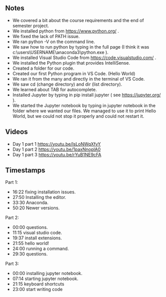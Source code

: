 
## Notes

* We covered a bit about the course requirements and the end of semester project.
* We installed python from https://www.python.org/ .
* We fixed the lack of PATH issue.
* We ran python -V on the command line.
* We saw how to run python by typing in the full page (I think it was c:\users\USERNAME\anaconda3\python.exe ).
* We installed Visual Studio Code from https://code.visualstudio.com/ .
* We installed the Python plugin that provides IntelliSense.
* Created a folder for our code.
* Created our first Python program in VS Code. (Hello World)
* We ran it from the many and directly in the terminal of VS Code.
* We saw cd (change directory) and dir (list directory).
* We learned about TAB for autocomplete.
* Installed Jupyter by typing in pip install jupyter   ( see https://jupyter.org/ ).
* We started the Jupyter notebook by typing in jupyter notebook in the folder where we wanted our files. We managed to use it to print Hello World, but we could not stop it properly and could not restart it.


## Videos

* Day 1 part 1 https://youtu.be/lsLoNWqXfvY
* Day 1 part 2 https://youtu.be/1paxNnoplA0
* Day 1 part 3 https://youtu.be/rYuB1NE9cFA

## Timestamps

Part 1:
* 16:22 fixing installation issues.
* 27:50 Installing the editor.
* 33:30 Anaconda.
* 50:20 Newer versions.

Part 2:
* 00:00 questions.
* 11:15 visual studio code.
* 19:37 install extensions.
* 21:55 hello world!
* 24:00 running a command.
* 29:30 questions.

Part 3:
* 00:00 installing jupyter notebook.
* 07:14 starting jupyter notebook.
* 21:15 keyboard shortcuts
* 23:00 start writing code


